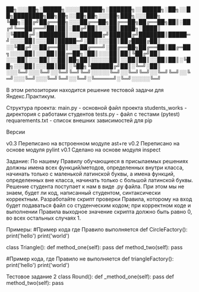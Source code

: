 ██╗░░░██╗░█████╗░░░░██████╗░██████╗░░█████╗░██╗░░██╗████████╗██╗██╗░░██╗██╗░░░██╗███╗░░░███╗
╚██╗░██╔╝██╔══██╗░░░██╔══██╗██╔══██╗██╔══██╗██║░██╔╝╚══██╔══╝██║██║░██╔╝██║░░░██║████╗░████║
░╚████╔╝░███████║░░░██████╔╝██████╔╝███████║█████═╝░░░░██║░░░██║█████═╝░██║░░░██║██╔████╔██║
░░╚██╔╝░░██╔══██║░░░██╔═══╝░██╔══██╗██╔══██║██╔═██╗░░░░██║░░░██║██╔═██╗░██║░░░██║██║╚██╔╝██║
░░░██║░░░██║░░██║██╗██║░░░░░██║░░██║██║░░██║██║░╚██╗░░░██║░░░██║██║░╚██╗╚██████╔╝██║░╚═╝░██║
░░░╚═╝░░░╚═╝░░╚═╝╚═╝╚═╝░░░░░╚═╝░░╚═╝╚═╝░░╚═╝╚═╝░░╚═╝░░░╚═╝░░░╚═╝╚═╝░░╚═╝░╚═════╝░╚═╝░░░░░╚═╝

В этом репозитории находится решение тестовой задачи для Яндекс.Практикум.

Структура проекта:
main.py - основной файл проекта
students_works - директория с работами студентов
tests.py - файл с тестами (pytest)
requarements.txt - список внешних зависимостей для pip

Версии

v0.3 Переписано на встроенном модуле ast+re
v0.2 Переписано на основе модуля pylint
v0.1 Сделано на основе модуля inspect

Задание:
По нашему Правилу обучающиеся в присылаемых решениях должны имена всех
функций/методов, определенных внутри класса, начинать только с маленькой
латинской буквы, а имена функций, определенных вне класса, начинать только с
большой латинской буквы. Решение студента поступает к нам в виде .py файла.
При этом мы не знаем, будет ли код, написанный студентом, синтаксически
корректным. Разработайте скрипт проверки Правила, которому на вход будет
подаваться файл со студенческим кодом; при корректном коде и выполнении
Правила выходное значение скрипта должно быть равно 0, во всех остальных
случаях 1.

Примеры:
#Пример кода где Правило выполняется
def CircleFactory():
print('hello')
print('world')

class Triangle():
def method_one(self):
pass
def method_two(self):
pass

#Пример кода, где Правило не выполняется
def triangleFactory():
print('hello')
print('world')

Тестовое задание 2
class Round():
def _method_one(self):
pass
def method_two(self):
pass